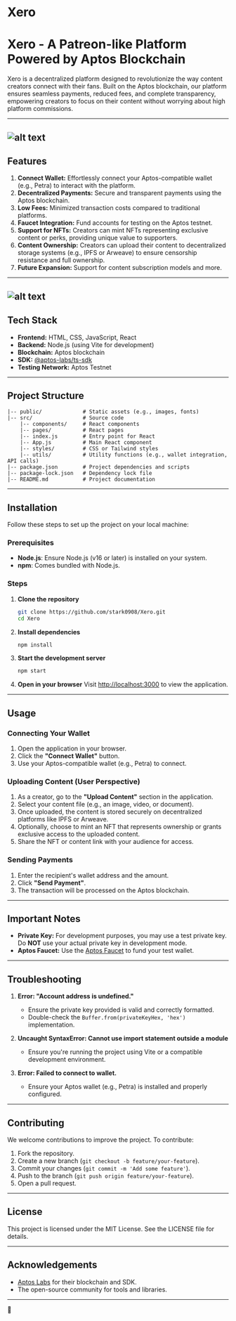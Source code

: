 # Xero 

# Xero - A Patreon-like Platform Powered by Aptos Blockchain

Xero is a decentralized platform designed to revolutionize the way content creators connect with their fans. Built on the Aptos blockchain, our platform ensures seamless payments, reduced fees, and complete transparency, empowering creators to focus on their content without worrying about high platform commissions.

---
![alt text](https://github.com/stark0908/Xero/blob/main/Features.png?raw=true)
---
## Features

1. **Connect Wallet:** Effortlessly connect your Aptos-compatible wallet (e.g., Petra) to interact with the platform.
2. **Decentralized Payments:** Secure and transparent payments using the Aptos blockchain.
3. **Low Fees:** Minimized transaction costs compared to traditional platforms.
4. **Faucet Integration:** Fund accounts for testing on the Aptos testnet.
5. **Support for NFTs:** Creators can mint NFTs representing exclusive content or perks, providing unique value to supporters.
6. **Content Ownership:** Creators can upload their content to decentralized storage systems (e.g., IPFS or Arweave) to ensure censorship resistance and full ownership.
7. **Future Expansion:** Support for content subscription models and more.

---
![alt text](https://github.com/stark0908/Xero/blob/main/Flow.png?raw=true)
---

## Tech Stack

- **Frontend:** HTML, CSS, JavaScript, React
- **Backend:** Node.js (using Vite for development)
- **Blockchain:** Aptos blockchain
- **SDK:** [@aptos-labs/ts-sdk](https://www.npmjs.com/package/@aptos-labs/ts-sdk)
- **Testing Network:** Aptos Testnet

---

## Project Structure

```
|-- public/             # Static assets (e.g., images, fonts)
|-- src/                # Source code
    |-- components/     # React components
    |-- pages/          # React pages
    |-- index.js        # Entry point for React
    |-- App.js          # Main React component
    |-- styles/         # CSS or Tailwind styles
    |-- utils/          # Utility functions (e.g., wallet integration, API calls)
|-- package.json        # Project dependencies and scripts
|-- package-lock.json   # Dependency lock file
|-- README.md           # Project documentation
```

---

## Installation

Follow these steps to set up the project on your local machine:

### Prerequisites

- **Node.js**: Ensure Node.js (v16 or later) is installed on your system.
- **npm**: Comes bundled with Node.js.

### Steps

1. **Clone the repository**

   ```bash
   git clone https://github.com/stark0908/Xero.git
   cd Xero
   ```

2. **Install dependencies**

   ```bash
   npm install
   ```

3. **Start the development server**

   ```bash
   npm start
   ```

4. **Open in your browser**
   Visit [http://localhost:3000](http://localhost:3000) to view the application.

---

## Usage

### Connecting Your Wallet

1. Open the application in your browser.
2. Click the **"Connect Wallet"** button.
3. Use your Aptos-compatible wallet (e.g., Petra) to connect.

### Uploading Content (User Perspective)

1. As a creator, go to the **"Upload Content"** section in the application.
2. Select your content file (e.g., an image, video, or document).
3. Once uploaded, the content is stored securely on decentralized platforms like IPFS or Arweave.
4. Optionally, choose to mint an NFT that represents ownership or grants exclusive access to the uploaded content.
5. Share the NFT or content link with your audience for access.

### Sending Payments

1. Enter the recipient's wallet address and the amount.
2. Click **"Send Payment"**.
3. The transaction will be processed on the Aptos blockchain.

---

## Important Notes

- **Private Key:** For development purposes, you may use a test private key. Do **NOT** use your actual private key in development mode.
- **Aptos Faucet:** Use the [Aptos Faucet](https://faucet.devnet.aptoslabs.com/) to fund your test wallet.

---

## Troubleshooting

1. **Error: "Account address is undefined."**

   - Ensure the private key provided is valid and correctly formatted.
   - Double-check the `Buffer.from(privateKeyHex, 'hex')` implementation.

2. **Uncaught SyntaxError: Cannot use import statement outside a module**

   - Ensure you're running the project using Vite or a compatible development environment.

3. **Error: Failed to connect to wallet.**

   - Ensure your Aptos wallet (e.g., Petra) is installed and properly configured.

---

## Contributing

We welcome contributions to improve the project. To contribute:

1. Fork the repository.
2. Create a new branch (`git checkout -b feature/your-feature`).
3. Commit your changes (`git commit -m 'Add some feature'`).
4. Push to the branch (`git push origin feature/your-feature`).
5. Open a pull request.

---

## License

This project is licensed under the MIT License. See the LICENSE file for details.

---

## Acknowledgements

- [Aptos Labs](https://aptoslabs.com/) for their blockchain and SDK.
- The open-source community for tools and libraries.

---

🚀

